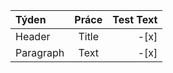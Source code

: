 | Týden       | Práce       | Test Text     |
| :---        |    :----:   |          ---: |
| Header      | Title       |   -[x]           |
| Paragraph   | Text        |   -[x]            |
